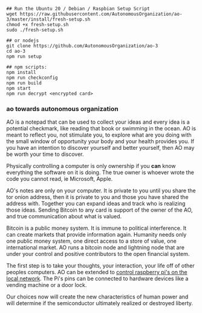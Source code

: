 ```
## Run the Ubuntu 20 / Debian / Raspbian Setup Script
wget https://raw.githubusercontent.com/AutonomousOrganization/ao-3/master/install/fresh-setup.sh
chmod +x fresh-setup.sh
sudo ./fresh-setup.sh

## or nodejs
git clone https://github.com/AutonomousOrganization/ao-3
cd ao-3
npm run setup

## npm scripts:
npm install
npm run checkconfig  
npm run build
npm start
npm run decrypt <encrypted card>
```

### ao towards autonomous organization

AO is a notepad that can be used to collect your ideas and every idea is a potential checkmark, like reading that book or swimming in the ocean. AO is meant to reflect you, not stimulate you, to explore what are you doing with the small window of opportunity your body and your health provides you. If you have an intention to discover yourself and better yourself, then AO may be worth your time to discover.

Physically controlling a computer is only ownership if you **can** know everything the software on it is doing. The true owner is whoever wrote the code you cannot read, ie Microsoft, Apple.  

AO's notes are only on your computer. It is private to you until you share the tor onion address, then it is private to you and those you have shared the address with. Together you can expand ideas and track who is realizing those ideas. Sending Bitcoin to any card is support of the owner of the AO, and true communication about what is valued.

Bitcoin is a public money system. It is immune to political interference. It can create markets that provide information again. Humanity needs only one public money system, one direct access to a store of value, one international market. AO runs a bitcoin node and lightning node that are under your control and positive contributors to the open financial system.

The first step is to take your thoughts, your interaction, your life off of other peoples computers. AO can be extended to [control raspberry pi's on the local network](https://github.com/AutonomousOrganization/pi). The Pi's pins can be connected to hardware devices like a vending machine or a door lock.

Our choices now will create the new characteristics of human power and will determine if the semiconductor ultimately realized or destroyed liberty. 
